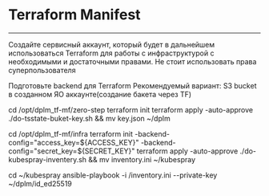 # Terraform Manifest
----

Создайте сервисный аккаунт, который будет в дальнейшем использоваться Terraform для работы с инфраструктурой с необходимыми и достаточными правами. Не стоит использовать права суперпользователя

Подготовьте backend для Terraform Рекомендуемый вариант: S3 bucket в созданном ЯО аккаунте(создание бакета через TF)

cd /opt/dplm_tf-mf/zero-step
terraform init
terraform apply -auto-approve
./do-tsstate-buket-key.sh && mv key.json ~/dplm

cd /opt/dplm_tf-mf/infra
terraform init -backend-config="access_key=${ACCESS_KEY}" -backend-config="secret_key=${SECRET_KEY}"
terraform apply -auto-approve
./do-kubespray-inventery.sh && mv inventory.ini ~/kubespray

cd ~/kubespray
ansible-playbook -i /inventory.ini --private-key ~/dplm/id_ed25519